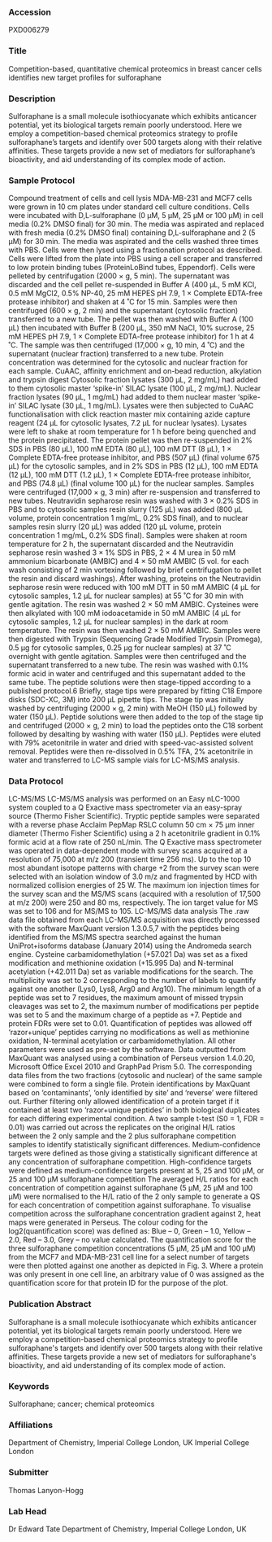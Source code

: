 ### Accession
PXD006279

### Title
Competition-based, quantitative chemical proteomics in breast cancer cells identifies new target profiles for sulforaphane

### Description
Sulforaphane is a small molecule isothiocyanate which exhibits anticancer potential, yet its biological targets remain poorly understood. Here we employ a competition-based chemical proteomics strategy to profile sulforaphane’s targets and identify over 500 targets along with their relative affinities. These targets provide a new set of mediators for sulforaphane’s bioactivity, and aid understanding of its complex mode of action.

### Sample Protocol
Compound treatment of cells and cell lysis MDA-MB-231 and MCF7 cells were grown in 10 cm plates under standard cell culture conditions. Cells were incubated with D,L-sulforaphane (0 μM, 5 μM, 25 μM or 100 μM) in cell media (0.2% DMSO final) for 30 min. The media was aspirated and replaced with fresh media (0.2% DMSO final) containing D,L-sulforaphane and 2 (5 μM) for 30 min. The media was aspirated and the cells washed three times with PBS. Cells were then lysed using a fractionation protocol as described. Cells were lifted from the plate into PBS using a cell scraper and transferred to low protein binding tubes (ProteinLoBind tubes, Eppendorf). Cells were pelleted by centrifugation (2000 × g, 5 min). The supernatant was discarded and the cell pellet re-suspended in Buffer A (400 μL, 5 mM KCl, 0.5 mM MgCl2, 0.5% NP-40, 25 mM HEPES pH 7.9, 1 × Complete EDTA-free protease inhibitor) and shaken at 4 ˚C for 15 min. Samples were then centrifuged (600 × g, 2 min) and the supernatant (cytosolic fraction) transferred to a new tube. The pellet was then washed with Buffer A (100 μL) then incubated with Buffer B (200 μL, 350 mM NaCl, 10% sucrose, 25 mM HEPES pH 7.9, 1 × Complete EDTA-free protease inhibitor) for 1 h at 4 ˚C. The sample was then centrifuged (17,000 × g, 10 min, 4 ˚C) and the supernatant (nuclear fraction) transferred to a new tube. Protein concentration was determined for the cytosolic and nuclear fraction for each sample. CuAAC, affinity enrichment and on-bead reduction, alkylation and trypsin digest Cytosolic fraction lysates (300 μL, 2 mg/mL) had added to them cytosolic master ‘spike-in’ SILAC lysate (100 μL, 2 mg/mL). Nuclear fraction lysates (90 μL, 1 mg/mL) had added to them nuclear master ‘spike-in’ SILAC lysate (30 μL, 1 mg/mL). Lysates were then subjected to CuAAC functionalisation with click reaction master mix containing azide capture reagent (24 μL for cytosolic lysates, 7.2 μL for nuclear lysates). Lysates were left to shake at room temperature for 1 h before being quenched and the protein precipitated. The protein pellet was then re-suspended in 2% SDS in PBS (80 μL), 100 mM EDTA (80 μL), 100 mM DTT (8 μL), 1 × Complete EDTA-free protease inhibitor, and PBS (507 μL) (final volume 675 μL) for the cytosolic samples, and in 2% SDS in PBS (12 μL), 100 mM EDTA (12 μL), 100 mM DTT (1.2 μL), 1 × Complete EDTA-free protease inhibitor, and PBS (74.8 μL) (final volume 100 μL) for the nuclear samples. Samples were centrifuged (17,000 × g, 3 min) after re-suspension and transferred to new tubes. Neutravidin sepharose resin was washed with 3 × 0.2% SDS in PBS and to cytosolic samples resin slurry (125 μL) was added (800 μL volume, protein concentration 1 mg/mL, 0.2% SDS final), and to nuclear samples resin slurry (20 μL) was added (120 μL volume, protein concentration 1 mg/mL, 0.2% SDS final). Samples were shaken at room temperature for 2 h, the supernatant discarded and the Neutravidin sepharose resin washed 3 × 1% SDS in PBS, 2 × 4 M urea in 50 mM ammonium bicarbonate (AMBIC) and 4 × 50 mM AMBIC (5 vol. for each wash consisting of 2 min vortexing followed by brief centrifugation to pellet the resin and discard washings). After washing, proteins on the Neutravidin sepharose resin were reduced with 100 mM DTT in 50 mM AMBIC (4 μL for cytosolic samples, 1.2 μL for nuclear samples) at 55 ˚C for 30 min with gentle agitation. The resin was washed 2 × 50 mM AMBIC. Cysteines were then alkylated with 100 mM iodoacetamide in 50 mM AMBIC (4 μL for cytosolic samples, 1.2 μL for nuclear samples) in the dark at room temperature. The resin was then washed 2 × 50 mM AMBIC. Samples were then digested with Trypsin (Sequencing Grade Modified Trypsin (Promega), 0.5 μg for cytosolic samples, 0.25 μg for nuclear samples) at 37 ˚C overnight with gentle agitation. Samples were then centrifuged and the supernatant transferred to a new tube. The resin was washed with 0.1% formic acid in water and centrifuged and this supernatant added to the same tube. The peptide solutions were then stage-tipped according to a published protocol.6 Briefly, stage tips were prepared by fitting C18 Empore disks (SDC-XC, 3M) into 200 μL pipette tips. The stage tip was initially washed by centrifuging (2000 × g, 2 min) with MeOH (150 μL) followed by water (150 μL). Peptide solutions were then added to the top of the stage tip and centrifuged (2000 × g, 2 min) to load the peptides onto the C18 sorbent followed by desalting by washing with water (150 μL). Peptides were eluted with 79% acetonitrile in water and dried with speed-vac-assisted solvent removal. Peptides were then re-dissolved in 0.5% TFA, 2% acetonitrile in water and transferred to LC-MS sample vials for LC-MS/MS analysis.

### Data Protocol
LC-MS/MS LC-MS/MS analysis was performed on an Easy nLC-1000 system coupled to a Q Exactive mass spectrometer via an easy-spray source (Thermo Fisher Scientific). Tryptic peptide samples were separated with a reverse phase Acclaim PepMap RSLC column 50 cm × 75 μm inner diameter (Thermo Fisher Scientific) using a 2 h acetonitrile gradient in 0.1% formic acid at a flow rate of 250 nL/min. The Q Exactive mass spectrometer was operated in data-dependent mode with survey scans acquired at a resolution of 75,000 at m/z 200 (transient time 256 ms). Up to the top 10 most abundant isotope patterns with charge +2 from the survey scan were selected with an isolation window of 3.0 m/z and fragmented by HCD with normalized collision energies of 25 W. The maximum ion injection times for the survey scan and the MS/MS scans (acquired with a resolution of 17,500 at m/z 200) were 250 and 80 ms, respectively. The ion target value for MS was set to 106 and for MS/MS to 105. LC-MS/MS data analysis The .raw data file obtained from each LC-MS/MS acquisition was directly processed with the software MaxQuant version 1.3.0.5,7 with the peptides being identified from the MS/MS spectra searched against the human UniProt+isoforms database (January 2014) using the Andromeda search engine. Cysteine carbamidomethylation (+57.021 Da) was set as a fixed modification and methionine oxidation (+15.995 Da) and N-terminal acetylation (+42.011 Da) set as variable modifications for the search. The multiplicity was set to 2 corresponding to the number of labels to quantify against one another (Lys0, Lys8, Arg0 and Arg10). The minimum length of a peptide was set to 7 residues, the maximum amount of missed trypsin cleavages was set to 2, the maximum number of modifications per peptide was set to 5 and the maximum charge of a peptide as +7. Peptide and protein FDRs were set to 0.01. Quantification of peptides was allowed off ‘razor+unique’ peptides carrying no modifications as well as methionine oxidation, N-terminal acetylation or carbamidomethylation. All other parameters were used as pre-set by the software. Data outputted from MaxQuant was analysed using a combination of Perseus version 1.4.0.20, Microsoft Office Excel 2010 and GraphPad Prism 5.0. The corresponding data files from the two fractions (cytosolic and nuclear) of the same sample were combined to form a single file. Protein identifications by MaxQuant based on ‘contaminants’, ‘only identified by site’ and ‘reverse’ were filtered out. Further filtering only allowed identification of a protein target if it contained at least two ‘razor+unique peptides’ in both biological duplicates for each differing experimental condition. A two sample t-test (S0 = 1, FDR = 0.01) was carried out across the replicates on the original H/L ratios between the 2 only sample and the 2 plus sulforaphane competition samples to identify statistically significant differences. Medium-confidence targets were defined as those giving a statistically significant difference at any concentration of sulforaphane competition. High-confidence targets were defined as medium-confidence targets present at 5, 25 and 100 μM, or 25 and 100 μM sulforaphane competition The averaged H/L ratios for each concentration of competition against sulforaphane (5 μM, 25 μM and 100 μM) were normalised to the H/L ratio of the 2 only sample to generate a QS for each concentration of competition against sulforaphane. To visualise competition across the sulforaphane concentration gradient against 2, heat maps were generated in Perseus. The colour coding for the log2(quantification score) was defined as: Blue – 0, Green – 1.0, Yellow – 2.0, Red – 3.0, Grey – no value calculated. The quantification score for the three sulforaphane competition concentrations (5 μM, 25 μM and 100 μM) from the MCF7 and MDA-MB-231 cell line for a select number of targets were then plotted against one another as depicted in Fig. 3. Where a protein was only present in one cell line, an arbitrary value of 0 was assigned as the quantification score for that protein ID for the purpose of the plot.

### Publication Abstract
Sulforaphane is a small molecule isothiocyanate which exhibits anticancer potential, yet its biological targets remain poorly understood. Here we employ a competition-based chemical proteomics strategy to profile sulforaphane's targets and identify over 500 targets along with their relative affinities. These targets provide a new set of mediators for sulforaphane's bioactivity, and aid understanding of its complex mode of action.

### Keywords
Sulforaphane; cancer; chemical proteomics

### Affiliations
Department of Chemistry, Imperial College London, UK
Imperial College London

### Submitter
Thomas Lanyon-Hogg

### Lab Head
Dr Edward Tate
Department of Chemistry, Imperial College London, UK


